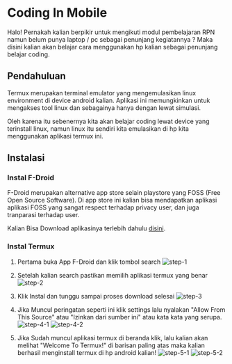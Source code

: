 # Coding In Mobile

Halo! Pernakah kalian berpikir untuk mengikuti modul pembelajaran RPN namun belum punya laptop / pc sebagai penunjang kegiatannya ? Maka disini kalian akan belajar cara menggunakan hp kalian sebagai penunjang belajar coding.

## Pendahuluan
Termux merupakan terminal emulator yang mengemulasikan linux environment di device android kalian. Aplikasi ini memungkinkan untuk mengakses tool linux dan sebagainya hanya dengan lewat simulasi.

Oleh karena itu sebenernya kita akan belajar coding lewat device yang terinstall linux, namun linux itu sendiri kita emulasikan di hp kita menggunakan aplikasi termux ini.


## Instalasi


### Instal F-Droid
F-Droid merupakan alternative app store selain playstore yang FOSS (Free Open Source Software). Di app store ini kalian bisa mendapatkan aplikasi aplikasi FOSS yang sangat respect terhadap privacy user, dan juga tranparasi terhadap user.

Kalian Bisa Download aplikasinya terlebih dahulu [disini](https://f-droid.org/en/).

### Instal Termux
1. Pertama buka App F-Droid dan klik tombol search
![step-1](/assets/termux-instalation/step-1.png)

2. Setelah kalian search pastikan memilih aplikasi termux yang benar
![step-2](/assets/termux-instalation/step-2.png)

3. Klik Instal dan tunggu sampai proses download selesai
![step-3](/assets/termux-instalation/step-3.png)

4. Jika Muncul peringatan seperti ini klik settings lalu nyalakan "Allow From This Source" atau "Izinkan dari sumber ini" atau kata kata yang serupa.
![step-4-1](/assets/termux-instalation/step-4-1.png)
![step-4-2](/assets/termux-instalation/step-4-2.png)

5. Jika Sudah muncul aplikasi termux di beranda klik, lalu kalian akan melihat "Welcome To Termux!" di barisan paling atas maka kalian berhasil menginstall termux di hp android kalian!
![step-5-1](/assets/termux-instalation/step-5-1.png)
![step-5-2](/assets/termux-instalation/step-5-2.png)
